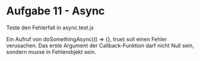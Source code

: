 # Aufgabe 11 - Async

Teste den Fehlerfall in async.test.js

Ein Aufruf von doSomethingAsync(() => {}, true) soll einen Fehler verusachen. Das erste Argument der Callback-Funktion darf nicht Null sein, sondern musse in Fehlerobjekt sein.